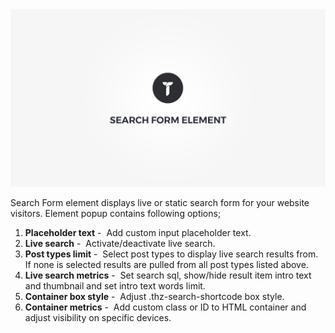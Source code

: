 <div class="thz-doc-image max">
<a class="thz-lightbox mfp-iframe" href="https://www.youtube.com/watch?v=sONrCNwkYQA" data-mfp-title="Creatus WordPress Theme Search Form Element" data-modal-size="large">
	<img src="../../docs-media/splash-search-form-element.jpg" alt="Creatus WordPress Theme Search Form Element" />
</a>
</div>

Search Form element displays live or static search form for your website visitors. Element popup contains following options;

1. __Placeholder text__&nbsp;-&nbsp; Add custom input placeholder text.
1. __Live search__&nbsp;-&nbsp; Activate/deactivate live search.
1. __Post types limit__&nbsp;-&nbsp; Select post types to display live search results from. If none is selected results are pulled from all post types listed above.
1. __Live search metrics__&nbsp;-&nbsp; Set search sql, show/hide result item intro text and thumbnail and set intro text words limit.
1. __Container box style__&nbsp;-&nbsp; Adjust .thz-search-shortcode box style.
1. __Container metrics__&nbsp;-&nbsp; Add custom class or ID to HTML container and adjust visibility on specific devices.